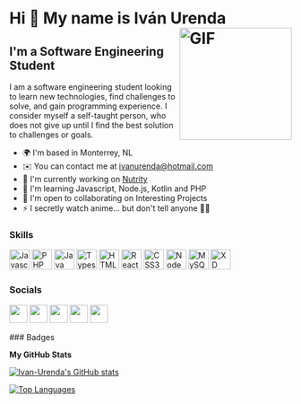 Hi 👋 My name is Iván Urenda
<img align="right" alt="GIF" height="200px" src="https://media.giphy.com/media/VbnUQpnihPSIgIXuZv/giphy-downsized.gif" />
============================

I'm a Software Engineering Student
----------------------------------

I am a software engineering student looking to learn new technologies, find challenges to solve, and gain programming experience. I consider myself a self-taught person, who does not give up until I find the best solution to challenges or goals.

* 🌍  I'm based in Monterrey, NL
* ✉️  You can contact me at [ivanurenda@hotmail.com](mailto:ivanurenda@hotmail.com)
* 🚀  I'm currently working on [Nutrity](http://github.com/Ivan-Urenda/Nutrity)
* 🧠  I'm learning Javascript, Node.js, Kotlin and PHP
* 🤝  I'm open to collaborating on Interesting Projects
* ⚡  I secretly watch anime... but don't tell anyone 👀👀

### Skills

<p align="left">
<a href="https://developer.mozilla.org/en-US/docs/Web/JavaScript" target="_blank" rel="noreferrer"><img src="https://raw.githubusercontent.com/danielcranney/readme-generator/main/public/icons/skills/javascript-colored.svg" width="36" height="36" alt="Javascript" /></a>
<a href="https://www.php.net/" target="_blank" rel="noreferrer"><img src="https://raw.githubusercontent.com/danielcranney/readme-generator/main/public/icons/skills/php-colored.svg" width="36" height="36" alt="PHP" /></a>
<a href="https://www.oracle.com/java/" target="_blank" rel="noreferrer"><img src="https://raw.githubusercontent.com/danielcranney/readme-generator/main/public/icons/skills/java-colored.svg" width="36" height="36" alt="Java" /></a>
<a href="https://www.typescriptlang.org/" target="_blank" rel="noreferrer"><img src="https://raw.githubusercontent.com/danielcranney/readme-generator/main/public/icons/skills/typescript-colored.svg" width="36" height="36" alt="Typescript" /></a>
<a href="https://developer.mozilla.org/en-US/docs/Glossary/HTML5" target="_blank" rel="noreferrer"><img src="https://raw.githubusercontent.com/danielcranney/readme-generator/main/public/icons/skills/html5-colored.svg" width="36" height="36" alt="HTML5" /></a>
<a href="https://reactjs.org/" target="_blank" rel="noreferrer"><img src="https://raw.githubusercontent.com/danielcranney/readme-generator/main/public/icons/skills/react-colored.svg" width="36" height="36" alt="React" /></a>
<a href="https://www.w3.org/TR/CSS/#css" target="_blank" rel="noreferrer"><img src="https://raw.githubusercontent.com/danielcranney/readme-generator/main/public/icons/skills/css3-colored.svg" width="36" height="36" alt="CSS3" /></a>
<a href="https://nodejs.org/en/" target="_blank" rel="noreferrer"><img src="https://raw.githubusercontent.com/danielcranney/readme-generator/main/public/icons/skills/nodejs-colored.svg" width="36" height="36" alt="NodeJS" /></a>
<a href="https://www.mysql.com/" target="_blank" rel="noreferrer"><img src="https://raw.githubusercontent.com/danielcranney/readme-generator/main/public/icons/skills/mysql-colored.svg" width="36" height="36" alt="MySQL" /></a>
<a href="https://www.adobe.com/uk/products/xd.html" target="_blank" rel="noreferrer"><img src="https://raw.githubusercontent.com/danielcranney/readme-generator/main/public/icons/skills/xd-colored.svg" width="36" height="36" alt="XD" /></a>
</p>

### Socials

<p align="left"> <a href="https://discord.com/users/Silk#4431" target="_blank" rel="noreferrer"><img src="https://raw.githubusercontent.com/danielcranney/readme-generator/main/public/icons/socials/discord.svg" width="32" height="32" /></a> <a href="https://www.facebook.com/jorgeivan.urendagzz" target="_blank" rel="noreferrer"><img src="https://raw.githubusercontent.com/danielcranney/readme-generator/main/public/icons/socials/facebook.svg" width="32" height="32" /></a> <a href="https://www.github.com/Ivan-Urenda" target="_blank" rel="noreferrer"><img src="https://raw.githubusercontent.com/danielcranney/readme-generator/main/public/icons/socials/github.svg" width="32" height="32" /></a> <a href="http://www.instagram.com/ivan_urgz/" target="_blank" rel="noreferrer"><img src="https://raw.githubusercontent.com/danielcranney/readme-generator/main/public/icons/socials/instagram.svg" width="32" height="32" /></a> <a href="https://www.linkedin.com/in/iván-urenda-31a570187/" target="_blank" rel="noreferrer"><img src="https://raw.githubusercontent.com/danielcranney/readme-generator/main/public/icons/socials/linkedin.svg" width="32" height="32" /></a></p>
### Badges

<b>My GitHub Stats</b>

<a href="http://www.github.com/Ivan-Urenda"><img src="https://github-readme-stats.vercel.app/api?username=Ivan-Urenda&show_icons=true&hide=prs,issues,&count_private=true&title_color=ffffff&text_color=ffffff&icon_color=6366f1&bg_color=312e81&hide_border=true&show_icons=true" alt="Ivan-Urenda's GitHub stats" /></a>

<a href="https://github.com/Ivan-Urenda" align="left"><img src="https://github-readme-stats.vercel.app/api/top-langs/?username=Ivan-Urenda&langs_count=10&title_color=ffffff&text_color=ffffff&icon_color=6366f1&bg_color=312e81&hide_border=true&locale=en&custom_title=Top%20%Languages" alt="Top Languages" /></a>
